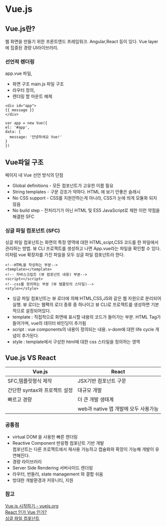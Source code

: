# Vue.js
  ## Vue.js란?
  웹 화면을 만들기 위한 프론트엔드 프레임워크. Angular,React 등이 있다. Vue layer에 집중된 경량 UI라이브러리. 
  
  ### 
  
  ### 선언적 렌더링
  app.vue 파일, 
  - 화면 구조
  main.js 파일 구조
  - 라우터 정의,
  - 렌더링 할 마운트
  예제
  ```
  <div id="app">
  {{ message }}
</div>
  ```
  
  ```
  var app = new Vue({
  el: '#app',
  data: {
    message: '안녕하세요 Vue!'
  }
})
```
  ## Vue파일 구조
  페이지 내 Vue 선언 방식의 단점
  - Global definitions - 모든 컴포넌트가 고유한 이름 필요
  - String templates - 구문 강조가 약하다. HTML 에 보기 안좋은 슬래시
  - No CSS support - CSS를 지원안하는게 아니라, CSS가 눈에 띄게 모듈화 되지 않음
  - No build step - 전처리기가 아닌 HTML 및 ES5 JavaScript로 제한
  이런 약점을 해결한 SFC
  
  ### 싱글 파일 컴포넌트 (SFC)
  싱글 파일 컴포넌트는 화면의 특정 영역에 대한 HTML,scipt,CSS 코드를 한 파일에서 관리하는 방법.
  뷰 CLI 프로젝트를 생성하고 나면 App.vue라는 파일을 확인할 수 있다. 이처럼 vue 확장자를 가진
  파일을 모두 싱글 파일 컴포넌트라 한다.
  ```
  <!--HTML을 작성하는 부분-->
  <template></template>
  <!-- 자바스크립트 (뷰 컴포넌트 내용) 부분-->
  <script></script>
  <!--css를 정의하는 부분 (뷰 템플릿의 스타일)-->
  <style></style>
  ```
  - 싱글 파일 컴포넌트는 뷰 로더에 의해 HTML,CSS,JS와 같은 웹 자원으로 분리되어 실행. 뷰 로더는 웹팩의 로더 종류 중 하나이고 뷰 CLI로 프로젝트를 생성하면 기본적으로 설정되어있다.
  - template : 직접적으로 화면에 표시할 내용의 코드가 들어가는 부분. HTML Tag가 들어가며, vue의 데이터 바인딩이 추가됨
  - script : vue components의 내용이 정의되는 내용. v-dom에 대한 life cycle 개념이 추가된다. 
  - style : template에서 구성한 html에 대한 css 스타일을 정의하는 영역
  
  ## Vue.js VS React
  |Vue.js|React|
  |-----|-----|
  |SFC,템플릿형식 제작|JSX기반 컴포넌트 구문|
  |간단한 syntax와 프로젝트 설정|대규모 개발|
  |빠르고 경량|더 큰 개발 생태계|
  ||web과 native 앱 개발에 모두 사용가능|
  
  ### 공통점
  - virtual DOM 을 사용한 빠른 렌더링
  - Reactive Component  반응형 컴포넌트 기반 개발 <br>
     컴포넌트는 다른 프로젝트에서 재사용 가능하고 캡슐화와 확장이 가능해 개발이 유연해진다.
  - 경량 라이브러리
  - Server Side Rendering 서버사이드 렌더링
  - 라우터, 번들러, state management 와 결합 쉬움
  - 방대한 개발환경과 커뮤니티, 지원

  

  
  

  
  
  
  
  
  
  
  ### 참고
  [Vue.js 시작하기 - vuejs.org](https://kr.vuejs.org/v2/guide/index.html)<br>
  [React 인가 Vue 인가?](https://joshua1988.github.io/web_dev/vue-or-react/)<br>
  [싱글 파일 컴포넌트](https://kr.vuejs.org/v2/guide/single-file-components.html)<br>
